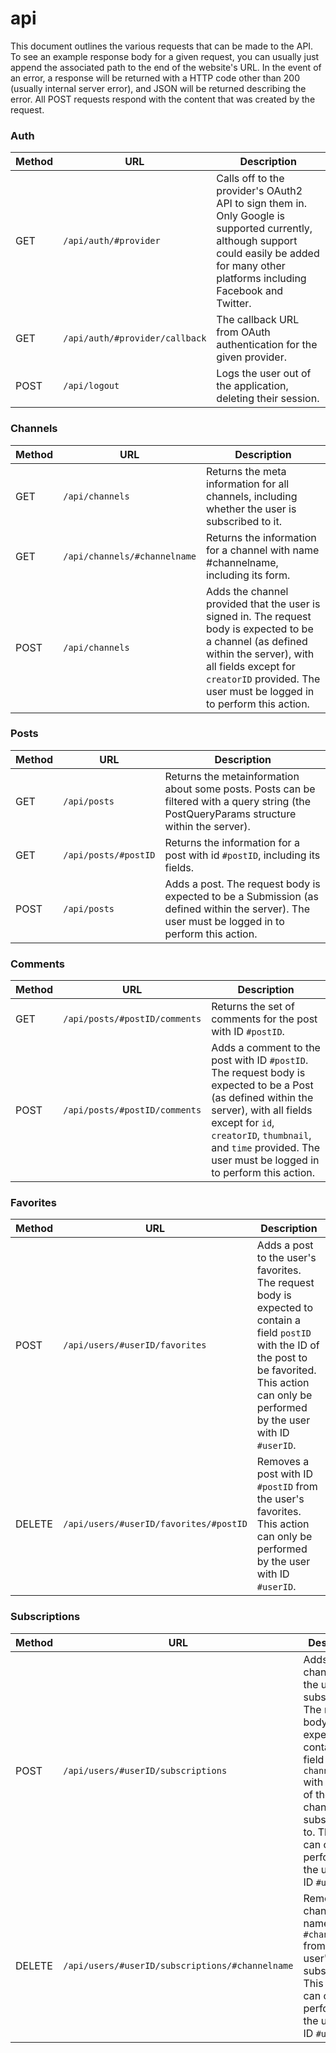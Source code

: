 # api

This document outlines the various requests that can be made to the API. To see an example response body for a given request, you can usually just append the associated path to the end of the website's URL. In the event of an error, a response will be returned with a HTTP code other than 200 (usually internal server error), and JSON will be returned describing the error. All POST requests respond with the content that was created by the request. 

### Auth
Method | URL | Description
-------|-----|------------
GET    | `/api/auth/#provider` | Calls off to the provider's OAuth2 API to sign them in. Only Google is supported currently, although support could easily be added for many other platforms including Facebook and Twitter.
GET    | `/api/auth/#provider/callback` | The callback URL from OAuth authentication for the given provider.
POST   | `/api/logout` | Logs the user out of the application, deleting their session.

### Channels
Method | URL | Description
-------|-----|------------
GET    | `/api/channels` | Returns the meta information for all channels, including whether the user is subscribed to it.
GET    | `/api/channels/#channelname` | Returns the information for a channel with name #channelname, including its form.
POST   | `/api/channels` | Adds the channel provided that the user is signed in. The request body is expected to be a channel (as defined within the server), with all fields except for `creatorID` provided. The user must be logged in to perform this action.

### Posts
Method | URL | Description
-------|-----|------------
GET    | `/api/posts` | Returns the metainformation about some posts. Posts can be filtered with a query string (the PostQueryParams structure within the server).
GET    | `/api/posts/#postID` | Returns the information for a post with id `#postID`, including its fields.
POST   | `/api/posts` | Adds a post. The request body is expected to be a Submission (as defined within the server). The user must be logged in to perform this action.

### Comments
Method | URL | Description
-------|-----|------------
GET    | `/api/posts/#postID/comments` | Returns the set of comments for the post with ID `#postID`.
POST   | `/api/posts/#postID/comments` | Adds a comment to the post with ID `#postID`. The request body is expected to be a Post (as defined within the server), with all fields except for `id`, `creatorID`, `thumbnail`, and `time` provided. The user must be logged in to perform this action.

### Favorites
Method | URL | Description
-------|-----|------------
POST   | `/api/users/#userID/favorites` | Adds a post to the user's favorites. The request body is expected to contain a field `postID` with the ID of the post to be favorited. This action can only be performed by the user with ID `#userID`.
DELETE | `/api/users/#userID/favorites/#postID` | Removes a post with ID `#postID` from the user's favorites. This action can only be performed by the user with ID `#userID`. 

### Subscriptions
Method | URL | Description
-------|-----|------------
POST   | `/api/users/#userID/subscriptions` | Adds a channel to the user's subscriptions. The request body is expected to contain a field `channelname` with the name of the channel to be subscribed to. This action can only be performed by the user with ID `#userID`.
DELETE | `/api/users/#userID/subscriptions/#channelname` | Removes a channel with name `#channelname` from the user's subscriptions. This action can only be performed by the user with ID `#userID`.

